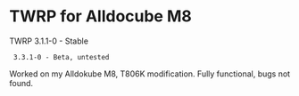 # TWRP for Alldocube M8
TWRP 3.1.1-0 - Stable

     3.3.1-0 - Beta, untested

Worked on my Alldokube M8, T806K modification. Fully functional, bugs not found.


